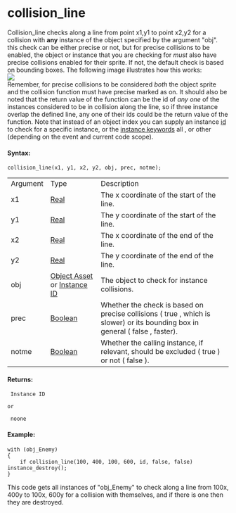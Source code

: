 # collision_line

Collision_line checks along a line from point x1,y1 to point x2,y2 for a
collision with **any** instance of the object specified by the argument
"obj". this check can be either precise or not, but for precise
collisions to be enabled, the object or instance that you are checking
for *must* also have precise collisions enabled for their sprite. If
not, the default check is based on bounding boxes. The following image
illustrates how this works:  
![](https://gms.magecorn.com/Manual/assets/Images/Scripting_Reference/GML/Reference/Movement_Collisions/collision_line_illustration.png)  
Remember, for precise collisions to be considered *both* the object
sprite and the collision function must have precise marked as on. It
should also be noted that the return value of the function can be the id
of *any one* of the instances considered to be in collision along the
line, so if three instance overlap the defined line, any one of their
ids could be the return value of the function. Note that instead of an
object index you can supply an instance [ id
](../../Asset_Management/Instances/Instance_Variables/id) to check
for a specific instance, or the [instance
keywords](../../../GML_Overview/Instance_Keywords) all , or other
(depending on the event and current code scope).

#### Syntax:

``` gml
collision_line(x1, y1, x2, y2, obj, prec, notme);
```

|          |                                                                                                                                                                                         |                                                                                                                                  |
|----------|-----------------------------------------------------------------------------------------------------------------------------------------------------------------------------------------|----------------------------------------------------------------------------------------------------------------------------------|
| Argument | Type                                                                                                                                                                                    | Description                                                                                                                      |
| x1       |  [Real](../../../../../GameMaker_Language/GML_Overview/Data_Types)                                                                                                                  | The x coordinate of the start of the line.                                                                                       |
| y1       |  [Real](../../../../../GameMaker_Language/GML_Overview/Data_Types)                                                                                                                  | The y coordinate of the start of the line.                                                                                       |
| x2       |  [Real](../../../../../GameMaker_Language/GML_Overview/Data_Types)                                                                                                                  | The x coordinate of the end of the line.                                                                                         |
| y2       |  [Real](../../../../../GameMaker_Language/GML_Overview/Data_Types)                                                                                                                  | The y coordinate of the end of the line.                                                                                         |
| obj      |  [Object Asset](../../../../../The_Asset_Editors/Objects) or [Instance ID](../../../../../GameMaker_Language/GML_Reference/Asset_Management/Instances/Instance_Variables/id)    | The object to check for instance collisions.                                                                                     |
| prec     |  [Boolean](../../../../../GameMaker_Language/GML_Overview/Data_Types)                                                                                                               | Whether the check is based on precise collisions ( true , which is slower) or its bounding box in general ( false , faster).     |
| notme    |  [Boolean](../../../../../GameMaker_Language/GML_Overview/Data_Types)                                                                                                               | Whether the calling instance, if relevant, should be excluded ( true ) or not ( false ).                                         |

#### Returns:

``` gml
 Instance ID

or

 noone
```

#### Example:

``` gml
with (obj_Enemy)
{
    if collision_line(100, 400, 100, 600, id, false, false) instance_destroy();
}
```

This code gets all instances of "obj_Enemy" to check along a line from
100x, 400y to 100x, 600y for a collision with themselves, and if there
is one then they are destroyed.
